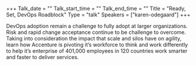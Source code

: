 +++
Talk_date = ""
Talk_start_time = ""
Talk_end_time = ""
Title = "Ready, Set, DevOps Roadblock"
Type = "talk"
Speakers = ["karen-odegaard"]
+++

DevOps adoption remain a challenge to fully adopt at larger organizations. Risk and rapid change acceptance continue to be challenge to overcome. Taking into consideration the impact that scale and silos have on agility, learn how Accenture is pivoting it’s workforce to think and work differently to help it’s enterprise of 401,000 employees in 120 countries work smarter and faster to deliver services.